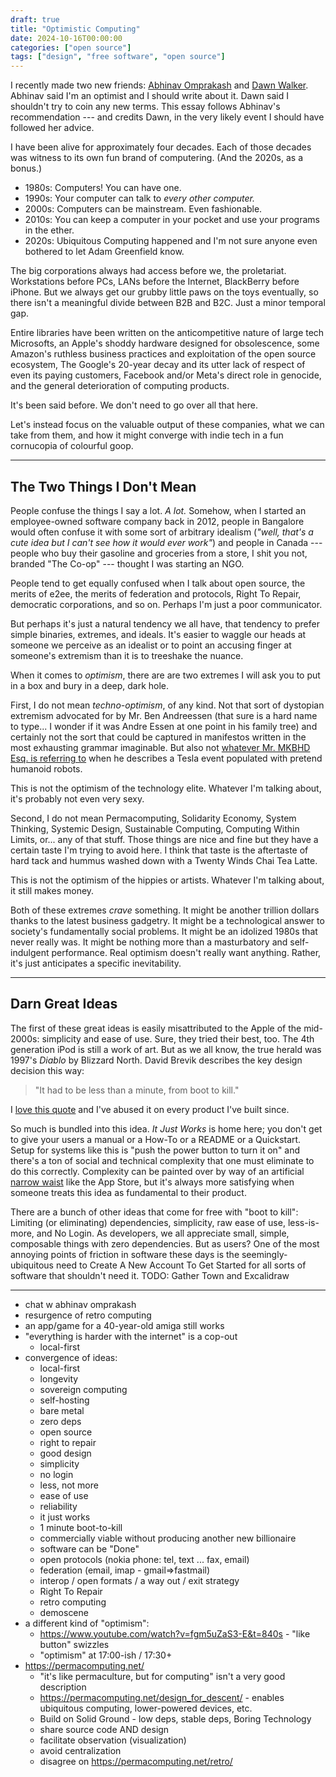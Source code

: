 ```yaml
---
draft: true
title: "Optimistic Computing"
date: 2024-10-16T00:00:00
categories: ["open source"]
tags: ["design", "free software", "open source"]
---
```


I recently made two new friends:
[Abhinav Omprakash](https://www.abhinavomprakash.com/) and
[Dawn Walker](https://dcwalker.ca/).
Abhinav said I'm an optimist and I should write about it.
Dawn said I shouldn't try to coin any new terms.
This essay follows Abhinav's recommendation --- and credits Dawn,
in the very likely event I should have followed her advice.

I have been alive for approximately four decades.
Each of those decades was witness to its own fun brand of computering.
(And the 2020s, as a bonus.)

* 1980s: Computers! You can have one.
* 1990s: Your computer can talk to _every other computer._
* 2000s: Computers can be mainstream. Even fashionable.
* 2010s: You can keep a computer in your pocket and use your programs in the ether.
* 2020s: Ubiquitous Computing happened and I'm not sure anyone even bothered to let Adam Greenfield know.

The big corporations always had access before we, the proletariat.
Workstations before PCs, LANs before the Internet, BlackBerry before iPhone.
But we always get our grubby little paws on the toys eventually, so there
isn't a meaningful divide between B2B and B2C.
Just a minor temporal gap.

Entire libraries have been written on the anticompetitive nature of large tech Microsofts, an Apple's shoddy hardware designed for obsolescence, some Amazon's ruthless business practices and exploitation of the open source ecosystem, The Google's 20-year decay and its utter lack of respect of even its paying customers, Facebook and/or Meta's direct role in genocide, and the general deterioration of computing products.

It's been said before.
We don't need to go over all that here.

Let's instead focus on the valuable output of these companies, what we can take from them, and how it might converge with indie tech in a fun cornucopia of colourful goop.

***

## The Two Things I Don't Mean

People confuse the things I say a lot.
_A lot._
Somehow, when I started an employee-owned software company back in 2012, people in Bangalore would often confuse it with some sort of arbitrary idealism (_"well, that's a cute idea but I can't see how it would ever work"_) and people in Canada --- people who buy their gasoline and groceries from a store, I shit you not, branded "The Co-op" --- thought I was starting an NGO.

People tend to get equally confused when I talk about open source, the merits of e2ee, the merits of federation and protocols, Right To Repair, democratic corporations, and so on.
Perhaps I'm just a poor communicator.

But perhaps it's just a natural tendency we all have, that tendency to prefer simple binaries, extremes, and ideals.
It's easier to waggle our heads at someone we perceive as an idealist or to point an accusing finger at someone's extremism than it is to treeshake the nuance.

When it comes to _optimism_, there are are two extremes I will ask you to put in a box and bury in a deep, dark hole.

First, I do not mean _techno-optimism_, of any kind.
Not that sort of dystopian extremism advocated for by Mr. Ben Andreessen (that sure is a hard name to type... I wonder if it was Andre Essen at one point in his family tree) and certainly not the sort that could be captured in manifestos written in the most exhausting grammar imaginable.
But also not
[whatever Mr. MKBHD Esq. is referring to](https://www.youtube.com/watch?v=fgm5uZaS3-E&t=1050s)
when he describes a Tesla event populated with pretend humanoid robots.

This is not the optimism of the technology elite.
Whatever I'm talking about, it's probably not even very sexy.

Second, I do not mean Permacomputing, Solidarity Economy, System Thinking, Systemic Design, Sustainable Computing, Computing Within Limits, or... any of that stuff.
Those things are nice and fine but they have a certain taste I'm trying to avoid here.
I think that taste is the aftertaste of hard tack and hummus washed down with a Twenty Winds Chai Tea Latte.

This is not the optimism of the hippies or artists.
Whatever I'm talking about, it still makes money.

Both of these extremes _crave_ something.
It might be another trillion dollars thanks to the latest business gadgetry.
It might be a technological answer to society's fundamentally social problems.
It might be an idolized 1980s that never really was.
It might be nothing more than a masturbatory and self-indulgent performance.
Real optimism doesn't really want anything.
Rather, it's just anticipates a specific inevitability.

***

## Darn Great Ideas

The first of these great ideas is easily misattributed to the Apple of the mid-2000s: simplicity and ease of use.
Sure, they tried their best, too.
The 4th generation iPod is still a work of art.
But as we all know, the true herald was 1997's _Diablo_ by Blizzard North.
David Brevik describes the key design decision this way:

> "It had to be less than a minute, from boot to kill."

I [love this quote](https://www.youtube.com/watch?v=huPF3Gid7DE&t=390s)
and I've abused it on every product I've built since.

So much is bundled into this idea.
_It Just Works_ is home here; you don't get to give your users a manual or a How-To or a README or a Quickstart.
Setup for systems like this is "push the power button to turn it on" and there's a ton of social and technical complexity that one must eliminate to do this correctly.
Complexity can be painted over by way of an artificial
[narrow waist](https://www.oilshell.org/blog/2022/02/diagrams.html)
like the App Store, but it's always more satisfying when someone
treats this idea as fundamental to their product.

There are a bunch of other ideas that come for free with "boot to kill":
Limiting (or eliminating) dependencies, simplicity, raw ease of use, less-is-more, and No Login.
As developers, we all appreciate small, simple, composable things with zero dependencies.
But as users?
One of the most annoying points of friction in software these days is the seemingly-ubiquitous need to Create A New Account To Get Started for all sorts of software that shouldn't need it.
TODO: Gather Town and Excalidraw

***

* chat w abhinav omprakash
* resurgence of retro computing
* an app/game for a 40-year-old amiga still works
* "everything is harder with the internet" is a cop-out
    * local-first
* convergence of ideas:
    * local-first
    * longevity
    * sovereign computing
    * self-hosting
    * bare metal
    * zero deps
    * open source
    * right to repair
    * good design
    * simplicity
    * no login
    * less, not more
    * ease of use
    * reliability
    * it just works
    * 1 minute boot-to-kill
    * commercially viable without producing another new billionaire
    * software can be "Done"
    * open protocols (nokia phone: tel, text ... fax, email)
    * federation (email, imap - gmail=>fastmail)
    * interop / open formats / a way out / exit strategy
    * Right To Repair
    * retro computing
    * demoscene
* a different kind of "optimism":
    * https://www.youtube.com/watch?v=fgm5uZaS3-E&t=840s - "like button" swizzles
    * "optimism" at 17:00-ish / 17:30+
* https://permacomputing.net/
    * "it's like permaculture, but for computing" isn't a very good description
    * https://permacomputing.net/design_for_descent/ - enables ubiquitous computing, lower-powered devices, etc.
    * Build on Solid Ground - low deps, stable deps, Boring Technology
    * share source code AND design
    * facilitate observation (visualization)
    * avoid centralization
    * disagree on https://permacomputing.net/retro/
